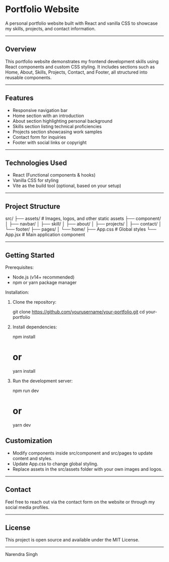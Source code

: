 Portfolio Website
=================

A personal portfolio website built with React and vanilla CSS to showcase my skills, projects, and contact information.

---

Overview
--------

This portfolio website demonstrates my frontend development skills using React components and custom CSS styling. It includes sections such as Home, About, Skills, Projects, Contact, and Footer, all structured into reusable components.

---

Features
--------

- Responsive navigation bar
- Home section with an introduction
- About section highlighting personal background
- Skills section listing technical proficiencies
- Projects section showcasing work samples
- Contact form for inquiries
- Footer with social links or copyright

---

Technologies Used
-----------------

- React (Functional components & hooks)
- Vanilla CSS for styling
- Vite as the build tool (optional, based on your setup)

---

Project Structure
-----------------

src/
├── assets/           # Images, logos, and other static assets
├── component/
│   ├── navbar/
│   ├── skill/
│   ├── about/
│   ├── projects/
│   ├── contact/
│   └── footer/
├── pages/
│   └── home/
├── App.css           # Global styles
└── App.jsx           # Main application component

---

Getting Started
---------------

Prerequisites:

- Node.js (v14+ recommended)
- npm or yarn package manager

Installation:

1. Clone the repository:

   git clone https://github.com/yourusername/your-portfolio.git
   cd your-portfolio

2. Install dependencies:

   npm install
   # or
   yarn install

3. Run the development server:

   npm run dev
   # or
   yarn dev




Customization
-------------

- Modify components inside src/component and src/pages to update content and styles.
- Update App.css to change global styling.
- Replace assets in the src/assets folder with your own images and logos.

---

Contact
-------

Feel free to reach out via the contact form on the website or through my social media profiles.

---

License
-------

This project is open source and available under the MIT License.

---

Narendra Singh
